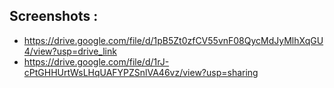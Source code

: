 ## Screenshots :
- https://drive.google.com/file/d/1pB5Zt0zfCV55vnF08QycMdJyMlhXqGU4/view?usp=drive_link 
- https://drive.google.com/file/d/1rJ-cPtGHHUrtWsLHqUAFYPZSnlVA46vz/view?usp=sharing  
